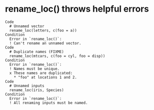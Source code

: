 # rename_loc() throws helpful errors

    Code
      # Unnamed vector
      rename_loc(letters, c(foo = a))
    Condition
      Error in `rename_loc()`:
      ! Can't rename an unnamed vector.
    Code
      # Duplicate names (FIXME)
      rename_loc(mtcars, c(foo = cyl, foo = disp))
    Condition
      Error in `rename_loc()`:
      ! Names must be unique.
      x These names are duplicated:
        * "foo" at locations 1 and 2.
    Code
      # Unnamed inputs
      rename_loc(iris, Species)
    Condition
      Error in `rename_loc()`:
      ! All renaming inputs must be named.

